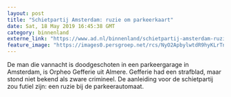 ```yaml
---
layout: post
title: "Schietpartij Amsterdam: ruzie om parkeerkaart"
date: Sat, 18 May 2019 16:45:38 GMT
category: binnenland
externe_link: "https://www.ad.nl/binnenland/schietpartij-amsterdam-ruzie-om-parkeerkaart~aa108af2/"
feature_image: "https://images0.persgroep.net/rcs/NyO2ApbylwtdR9hyKLrTnRfhZP0/diocontent/148650920/_fitwidth/400/?appId=21791a8992982cd8da851550a453bd7f&quality=0.7"
---
```


De man die vannacht is doodgeschoten in een parkeergarage in Amsterdam, is Orpheo Gefferie uit Almere. Gefferie had een strafblad, maar stond niet bekend als zware crimineel. De aanleiding voor de schietpartij zou futiel zijn: een ruzie bij de parkeerautomaat.
